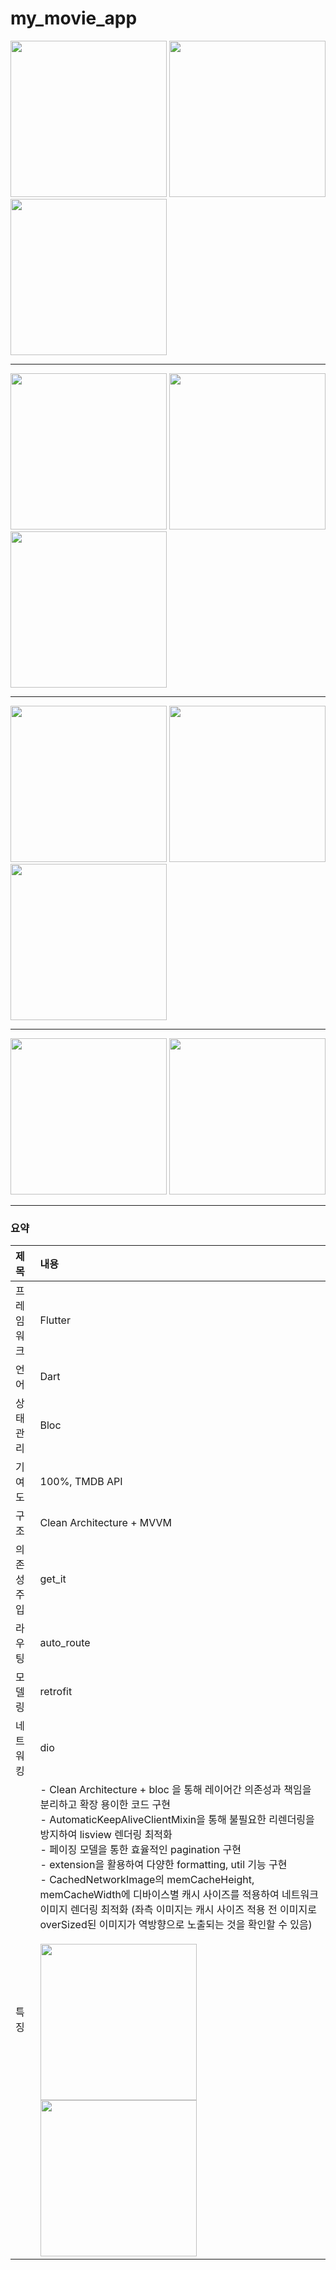 # my_movie_app

<img src="https://github.com/user-attachments/assets/c1c1d111-0977-40e3-9779-30338ea9d8ac" width="250"/>
<img src="https://github.com/user-attachments/assets/2ceba64d-ad65-4979-914c-797d45a6b28d" width="250"/>
<img src="https://github.com/user-attachments/assets/2a4bbff6-fa6f-43df-b833-12dbedc75949" width="250"/>

---


<img src="https://github.com/user-attachments/assets/1b5e2deb-baf2-4d41-86a4-9783874b6441" width="250"/>
<img src="https://github.com/user-attachments/assets/27733582-9855-4353-b356-0383f92b3568" width="250"/>
<img src="https://github.com/user-attachments/assets/75d60dae-e8a5-4a81-b8c5-1426e3dd79c9" width="250"/>

---

<img src="https://github.com/user-attachments/assets/c4f16d17-032e-4a7b-a1bd-051a41662d75" width="250"/>
<img src="https://github.com/user-attachments/assets/323dd9ab-c798-4d62-9dfe-cbc46deb6992" width="250"/>
<img src="https://github.com/user-attachments/assets/ac70a4c2-fd3d-4154-b279-d3af04791d1f" width="250"/>

---


<img src="https://github.com/user-attachments/assets/f49d1786-783e-4a93-8bb1-eaf7ad229ecc" width="250"/>
<img src="https://github.com/user-attachments/assets/a2fb22cf-ac74-4628-8625-38fccb3ad0f6" width="250"/>

---


### 요약

|제목|내용|
|:---|:---|
|프레임워크|Flutter|
|언어|Dart|
|상태관리|Bloc|
|기여도|100%, TMDB API|
|구조|Clean Architecture + MVVM|
|의존성 주입|get_it|
|라우팅|auto_route|
|모델링|retrofit|
|네트워킹|dio|
|특징| - Clean Architecture + bloc 을 통해 레이어간 의존성과 책임을 분리하고 확장 용이한 코드 구현 <br>- AutomaticKeepAliveClientMixin을 통해 불필요한 리렌더링을 방지하여 lisview 렌더링 최적화 <br>- 페이징 모델을 통한 효율적인 pagination 구현 <br>- extension을 활용하여 다양한 formatting, util 기능 구현 <br>- CachedNetworkImage의 memCacheHeight, memCacheWidth에 디바이스별 캐시 사이즈를 적용하여 네트워크 이미지 렌더링 최적화 (좌측 이미지는 캐시 사이즈 적용 전 이미지로 overSized된 이미지가 역방향으로 노출되는 것을 확인할 수 있음) <br> <br>  <img src="https://github.com/user-attachments/assets/e5581059-e175-46f1-8468-b74d467cb2a6" width="250"/> <img src="https://github.com/user-attachments/assets/2ceba64d-ad65-4979-914c-797d45a6b28d" width="250"/>|


